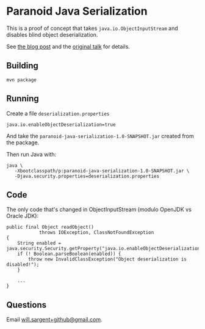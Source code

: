 # Paranoid Java Serialization

This is a proof of concept that takes `java.io.ObjectInputStream` and disables blind object deserialization.

See [the blog post](https://tersesystems.com/2015/11/08/closing-the-open-door-of-java-object-serialization/) and the [original talk](https://frohoff.github.io/appseccali-marshalling-pickles/) for details.

## Building
 
```
mvn package
```

## Running

Create a file `deserialization.properties`

```
java.io.enableObjectDeserialization=true
```

And take the `paranoid-java-serialization-1.0-SNAPSHOT.jar` created from the package.

Then run Java with:

```
java \
   -Xbootclasspath/p:paranoid-java-serialization-1.0-SNAPSHOT.jar \
   -Djava.security.properties=deserialization.properties
```

## Code 

The only code that's changed in ObjectInputStream (modulo OpenJDK vs Oracle JDK):

```
public final Object readObject()
            throws IOException, ClassNotFoundException
{
    String enabled = java.security.Security.getProperty("java.io.enableObjectDeserialization");
    if (! Boolean.parseBoolean(enabled)) {
        throw new InvalidClassException("Object deserialization is disabled!");
    }

    ...
}
```

## Questions

Email [will.sargent+github@gmail.com](mailto:will.sargent+github@gmail.com).
